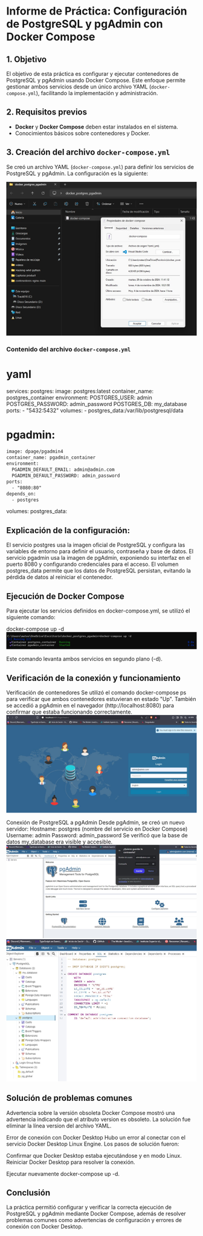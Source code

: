 # Informe de Práctica: Configuración de PostgreSQL y pgAdmin con Docker Compose

## 1. Objetivo
El objetivo de esta práctica es configurar y ejecutar contenedores de PostgreSQL y pgAdmin usando Docker Compose. Este enfoque permite gestionar
 ambos servicios desde un único archivo YAML (`docker-compose.yml`), facilitando la implementación y administración.

## 2. Requisitos previos
- **Docker** y **Docker Compose** deben estar instalados en el sistema.
- Conocimientos básicos sobre contenedores y Docker.

## 3. Creación del archivo `docker-compose.yml`
Se creó un archivo YAML (`docker-compose.yml`) para definir los servicios de PostgreSQL y pgAdmin. La configuración es la siguiente:

![carpeta docker](archivo.jpg)

### Contenido del archivo `docker-compose.yml`

# yaml
services:
  postgres:
    image: postgres:latest
    container_name: postgres_container
    environment:
      POSTGRES_USER: admin
      POSTGRES_PASSWORD: admin_password
      POSTGRES_DB: my_database
    ports:
      - "5432:5432"
    volumes:
      - postgres_data:/var/lib/postgresql/data

  # pgadmin:
    image: dpage/pgadmin4
    container_name: pgadmin_container
    environment:
      PGADMIN_DEFAULT_EMAIL: admin@admin.com
      PGADMIN_DEFAULT_PASSWORD: admin_password
    ports:
      - "8080:80"
    depends_on:
      - postgres

volumes:
  postgres_data:

## Explicación de la configuración:

El servicio postgres usa la imagen oficial de PostgreSQL y configura las variables de entorno para definir el usuario, contraseña y base de datos.
El servicio pgadmin usa la imagen de pgAdmin, exponiendo su interfaz en el puerto 8080 y configurando credenciales para el acceso.
El volumen postgres_data permite que los datos de PostgreSQL persistan, evitando la pérdida de datos al reiniciar el contenedor.

## Ejecución de Docker Compose
Para ejecutar los servicios definidos en docker-compose.yml, se utilizó el siguiente comando:

docker-compose up -d
![Comando para ejecutar](ejecutar.jpg)

Este comando levanta ambos servicios en segundo plano (-d).

## Verificación de la conexión y funcionamiento
 Verificación de contenedores
Se utilizó el comando docker-compose ps para verificar que ambos contenedores estuvieran en estado "Up". También se accedió a pgAdmin en el navegador 
(http://localhost:8080) para confirmar que estaba funcionando correctamente.
![verificacion](verificacion.jpg)

 Conexión de PostgreSQL a pgAdmin
Desde pgAdmin, se creó un nuevo servidor:
Hostname: postgres (nombre del servicio en Docker Compose)
Username: admin
Password: admin_password
Se verificó que la base de datos my_database era visible y accesible.
![inicio de seccion](seccion.jpg)
![inicio de seccion](seccion2.jpg)

## Solución de problemas comunes
Advertencia sobre la versión obsoleta
Docker Compose mostró una advertencia indicando que el atributo version es obsoleto. La solución fue eliminar la línea version del archivo YAML.

Error de conexión con Docker Desktop
Hubo un error al conectar con el servicio Docker Desktop Linux Engine. Los pasos de solución fueron:

Confirmar que Docker Desktop estaba ejecutándose y en modo Linux.
Reiniciar Docker Desktop para resolver la conexión.

Ejecutar nuevamente docker-compose up -d.

## Conclusión
La práctica permitió configurar y verificar la correcta ejecución de PostgreSQL y pgAdmin mediante Docker Compose, 
además de resolver problemas comunes como advertencias de configuración y errores de conexión con Docker Desktop.